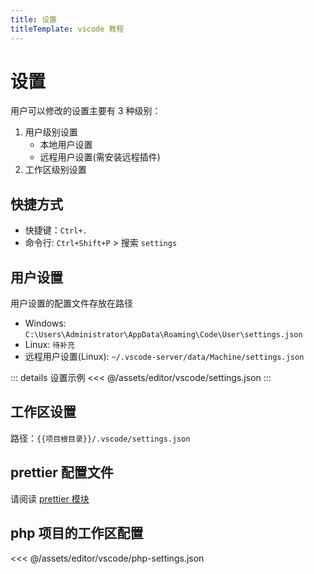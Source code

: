 ```yaml
---
title: 设置
titleTemplate: vscode 教程
---
```


# 设置

用户可以修改的设置主要有 3 种级别：

1. 用户级别设置
    - 本地用户设置
    - 远程用户设置(需安装远程插件)
2. 工作区级别设置

## 快捷方式

-   快捷键：`Ctrl+.`
-   命令行: `Ctrl+Shift+P` > 搜索 `settings`

## 用户设置

用户设置的配置文件存放在路径

-   Windows: `C:\Users\Administrator\AppData\Roaming\Code\User\settings.json`
-   Linux: `待补充`
-   远程用户设置(Linux): `~/.vscode-server/data/Machine/settings.json`

::: details 设置示例
<<< @/assets/editor/vscode/settings.json
:::

## 工作区设置

路径：`{{项目根目录}}/.vscode/settings.json`

## prettier 配置文件

请阅读 [prettier 模块](./../../prettier/index.md)

## php 项目的工作区配置

<<< @/assets/editor/vscode/php-settings.json
